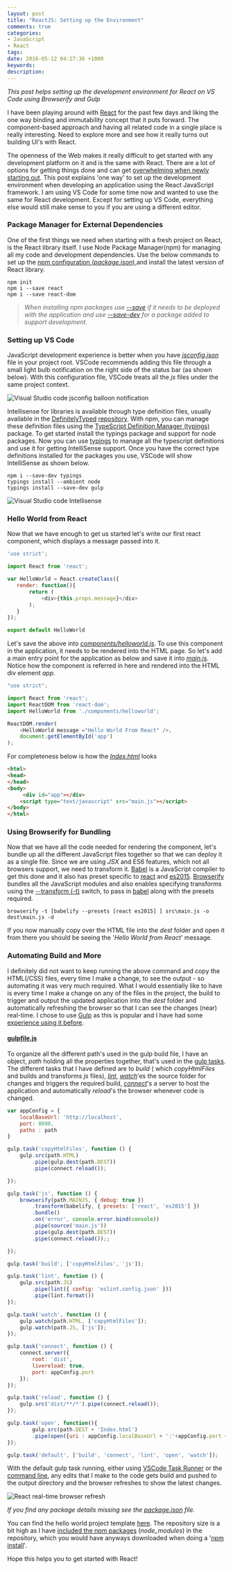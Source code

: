 ```yaml
---
layout: post
title: "ReactJS: Setting up the Environment"
comments: true
categories: 
- JavaScript
- React
tags: 
date: 2016-05-12 04:27:36 +1000
keywords: 
description: 
---
```

*This post helps setting up the development environment for React on VS Code using Browserify and Gulp*

I have been playing around with [React](https://facebook.github.io/react/) for the past few days and liking the one way binding and immutability concept that it puts forward. The component-based approach and having all related code in a single place is really interesting. Need to explore more and see how it really turns out building UI's with React. 

The openness of the Web makes it really difficult to get started with any development platform on it and is the same with React. There are a lot of options for getting things done and can get [overwhelming when newly starting out](https://en.wikipedia.org/wiki/Decision_fatigue). This post explains 'one way' to set up the development environment when developing an application using the React JavaScript framework. I am using VS Code for some time now and wanted to use the same for React development. Except for setting up VS Code, everything else would still make sense to you if you are using a different editor. 

### Package Manager for External Dependencies ###
One of the first things we need when starting with a fresh project on React, is the React library itself. I use Node Package Manager(npm) for managing all my code and development dependencies. Use the below commands to set up the [npm configuration (*package.json*) ](https://docs.npmjs.com/cli/init) and install the latest version of React library. 

``` text
npm init
npm i --save react
npm i --save react-dom
```

> *When installing npm packages use [--save](https://docs.npmjs.com/files/package.json#dependencies) if it needs to be deployed with the application and use [--save-dev](https://docs.npmjs.com/files/package.json#devdependencies) for a package added to support development.*

### Setting up VS Code ###
 
JavaScript development experience is better when you have *[jsconfig.json](https://code.visualstudio.com/Docs/languages/javascript)* file in your project root. VSCode recommends adding this file through a small light bulb notification on the right side of the status bar (as shown below). With this configuration file, VSCode treats all the *js* files under the same project context.

<img class="center" src= "{{ site.images_root}}/vscode_jsconfig_balloon.png" alt="Visual Studio code jsconfig balloon notification" />     

Intellisense for libraries is available through type definition files, usually available in the [DefinitelyTyped](http://definitelytyped.org/) [repository](https://github.com/DefinitelyTyped/DefinitelyTyped). With npm, you can manage these definition files using the [TypeScript Definition Manager (typings)](https://github.com/typings/typings) package. To get started install the typings package and support for node packages. Now you can use [typings](https://github.com/typings/typings/blob/master/docs/commands.md) to manage all the typescript definitions and use it for getting IntelliSense support. Once you have the correct type definitions installed for the packages you use, VSCode will show IntelliSense as shown below.

``` text
npm i --save-dev typings
typings install --ambient node
typings install --save-dev gulp
```

<img class="center" src= "{{ site.images_root}}/react_vscode_intellisense.png" alt="Visual Studio code Intellisense" />
    
### Hello World from React ###

Now that we have enough to get us started let's write our first react component, which displays a message passed into it. 
``` js
'use strict';

import React from 'react';

var HelloWorld = React.createClass({
   render: function(){
       return (
           <div>{this.props.message}</div>
       );
   } 
});

export default HelloWorld
```
Let's save the above into *[components/helloworld.js](https://github.com/rahulpnath/Blog/blob/master/React_Template/src/components/helloworld.js)*. To use this component in the application, it needs to be rendered into the HTML page. So let's add a main entry point for the application as below and save it into *[main.js](https://github.com/rahulpnath/Blog/blob/master/React_Template/src/main.js)*. Notice how the component is referred in here and rendered into the HTML div element *app*.

``` js
"use strict";

import React from 'react';
import ReactDOM from 'react-dom';
import HelloWorld from './components/helloworld';

ReactDOM.render(
    <HelloWorld message ="Hello World From React" />,
    document.getElementById('app')
);

```

For completeness below is how the *[Index.html](https://github.com/rahulpnath/Blog/blob/master/React_Template/src/Index.html)* looks 
``` html
<html>    
<head>
</head>
<body>
     <div id="app"></div>
    <script type="text/javascript" src="main.js"></script>
</body>
</html>
```

### Using Browserify for Bundling ###
Now that we have all the code needed for rendering the component, let's bundle up all the different JavaScript files together so that we can deploy it as a single file. Since we are using *JSX* and ES6 features, which not all browsers support, we need to transform it. [Babel](https://babeljs.io/) is a JavaScript compiler to get this done and it also has preset specific to [react](https://babeljs.io/docs/plugins/preset-react/) and [es2015](https://babeljs.io/docs/plugins/preset-es2015/). [Browserify](http://browserify.org) bundles all the JavaScript modules and also enables specifying transforms using the [--transform (-t)](https://github.com/substack/node-browserify#usage) switch, to pass in [babel](https://github.com/babel/babelify) along with the presets required.

``` text
browserify -t [babelify --presets [react es2015] ] src\main.js -o dest\main.js -d
```
If you now manually copy over the HTML file into the *dest* folder and open it from there you should be seeing the '*Hello World from React*' message.

### Automating Build and More ###
I definitely did not want to keep running the above command and copy the HTML(/CSS) files, every time I make a change, to see the output - so automating it was very much required. What I would essentially like to have is every time I make a change on any of the files in the project, the build to trigger and output the updated application into the *dest* folder and automatically refreshing the browser so that I can see the changes (near) real-time. I chose to use [Gulp](http://gulpjs.com/) as this is popular and I have had some [experience using it before](http://www.rahulpnath.com/blog/organizing-tests-into-test-suites-for-visual-studio/). 

#### **[gulpfile.js](https://github.com/rahulpnath/Blog/blob/master/React_Template/gulpfile.js)** ####
To organize all the different path's used in the gulp build file, I have an object, *path* holding all the properties together, that's used in the [gulp tasks](https://github.com/gulpjs/gulp/blob/master/docs/API.md#gulptaskname--deps-fn). The different tasks that I have defined are to *build* ( which *copyHtmlFiles* and builds and transforms *js* files), *[lint](https://github.com/adametry/gulp-eslint)*, *[watch](https://github.com/gulpjs/gulp/blob/master/docs/API.md#gulpwatchglob--opts-tasks-or-gulpwatchglob--opts-cb)*'es the source folder for changes and triggers the required build, *[connect](https://www.npmjs.com/package/gulp-connect)*'s a server to host the application and automatically *reload*'s the browser whenever code is changed.

``` js
var appConfig = {
    localBaseUrl: 'http://localhost',
    port: 8090,
    paths : path
}

gulp.task('copyHtmlFiles', function () {
    gulp.src(path.HTML)
        .pipe(gulp.dest(path.DEST))
        .pipe(connect.reload());

});

gulp.task('js', function () {
    browserify(path.MAINJS, { debug: true })
        .transform(babelify, { presets: ['react', 'es2015'] })
        .bundle()
        .on('error', console.error.bind(console))
        .pipe(source('main.js'))
        .pipe(gulp.dest(path.DEST))
        .pipe(connect.reload());;

});

gulp.task('build', ['copyHtmlFiles', 'js']);

gulp.task('lint', function () {
    gulp.src(path.JS)
        .pipe(lint({ config: 'eslint.config.json' }))
        .pipe(lint.format())
});

gulp.task('watch', function () {
    gulp.watch(path.HTML, ['copyHtmlFiles']);
    gulp.watch(path.JS, ['js']);
});

gulp.task('connect', function () {
    connect.server({
        root: 'dist',
        livereload: true,
        port: appConfig.port
    });
});

gulp.task('reload', function () {
    gulp.src('dist/**/*').pipe(connect.reload());
});

gulp.task('open', function(){
        gulp.src(path.DEST + 'Index.html')
        .pipe(open({uri : appConfig.localBaseUrl + ':'+appConfig.port + '/'}));
});

gulp.task('default', ['build', 'connect', 'lint', 'open', 'watch']);
```

With the default gulp task running, either using [VSCode Task Runner](https://code.visualstudio.com/Docs/editor/tasks) or the [command line](https://github.com/gulpjs/gulp/blob/master/docs/getting-started.md#4-run-gulp), any edits that I make to the code gets build and pushed to the output directory and the browser refreshes to show the latest changes.

<img class="center" src= "{{ site.images_root}}/react_realtime_edits.gif" alt="React real-time browser refresh" />

*If you find any package details missing see the [package.json](https://github.com/rahulpnath/Blog/blob/master/React_Template/package.json) file.*

You can find the hello world project template [here](https://github.com/rahulpnath/Blog/tree/master/React_Template). The repository size is a bit high as I have [included the npm packages](http://www.rahulpnath.com/blog/checking-in-package-dependencies-into-source-control/) (*node_modules*) in the repository, which you would have anyways downloaded when doing a '[npm install](https://docs.npmjs.com/cli/install)'. 

Hope this helps you to get started with React!
